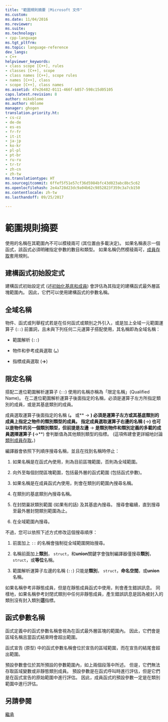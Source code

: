 ```yaml
---
title: "範圍規則摘要 |Microsoft 文件"
ms.custom: 
ms.date: 11/04/2016
ms.reviewer: 
ms.suite: 
ms.technology:
- cpp-language
ms.tgt_pltfrm: 
ms.topic: language-reference
dev_langs:
- C++
helpviewer_keywords:
- class scope [C++], rules
- classes [C++], scope
- class names [C++], scope rules
- names [C++], class
- scope [C++], class names
ms.assetid: 47e26482-0111-466f-b857-598c15d05105
caps.latest.revision: 8
author: mikeblome
ms.author: mblome
manager: ghogen
translation.priority.ht:
- cs-cz
- de-de
- es-es
- fr-fr
- it-it
- ja-jp
- ko-kr
- pl-pl
- pt-br
- ru-ru
- tr-tr
- zh-cn
- zh-tw
ms.translationtype: HT
ms.sourcegitcommit: 6ffef5f51e57cf36d5984bfc43d023abc8bc5c62
ms.openlocfilehash: 2e4a728d23dc9a04b62c9852823f359c3a7cb150
ms.contentlocale: zh-tw
ms.lasthandoff: 09/25/2017

---
```

# <a name="summary-of-scope-rules"></a>範圍規則摘要
使用的名稱在其範圍內不可以模稜兩可 (其位置由多載決定)。 如果名稱表示一個函式，該函式必須明確指定參數的數目和類型。 如果名稱仍然模稜兩可，[成員存取](../cpp/member-access-control-cpp.md)套用規則。  
  
## <a name="constructor-initializers"></a>建構函式初始設定式  
 建構函式初始設定式 (述[初始化基底和成員](http://msdn.microsoft.com/en-us/2f71377e-2b6b-49da-9a26-18e9b40226a1)) 會評估為其指定的建構函式最外層區塊範圍內。 因此，它們可以使用建構函式的參數名稱。  
  
## <a name="global-names"></a>全域名稱  
 物件、函式或列舉程式若是在任何函式或類別之外引入，或是加上全域一元範圍運算子 (`::`) 前置詞，且未與下列任何二元運算子搭配使用，其名稱即為全域名稱：  
  
-   範圍解析 (`::`)  
  
-   物件和參考成員選取 (**。**)  
  
-   指標成員選取 (**->**)  
  
## <a name="qualified-names"></a>限定名稱  
 搭配二進位範圍解析運算子 (`::`) 使用的名稱亦稱為「限定名稱」(Qualified Name)。 在二進位範圍解析運算子後面指定的名稱，必須是運算子左方所指定類別的成員，或是其基底類別的成員。  
  
 成員選取運算子後面指定的名稱 (**。** 或** -> **) 必須是運算子左方或其基底類別的成員上指定之物件的類別類型的成員。 指定成員選取運算子右邊的名稱 (**->**) 也可以是物件的另一個類別類型，但前提是左邊** -> **是類別物件和類別定義的多載的成員選擇運算子 (**->**) 會判斷值為其他類別類型的指標。 (這項佈建會更詳細地討論[類別成員存取](../cpp/member-access.md)。)  
  
 編譯器會依照下列順序搜尋名稱，並且在找到名稱時停止：  
  
1.  如果名稱是在函式內使用，則為目前區塊範圍，否則為全域範圍。  
  
2.  向外至每個封閉區塊範圍，包括最外層的函式範圍 (包括函式參數)。  
  
3.  如果名稱是在成員函式內使用，則會在類別的範圍內搜尋名稱。  
  
4.  在類別的基底類別內搜尋名稱。  
  
5.  在封閉巢狀類別範圍 (如果有的話) 及其基底內搜尋。 搜尋會繼續，直到搜尋至最外層封閉類別範圍為止。  
  
6.  在全域範圍內搜尋。  
  
 不過，您可以依照下述方式修改這個搜尋順序：  
  
1.  前面加上 `::` 的名稱會強制從全域範圍開始搜尋。  
  
2.  名稱前面加上**類別**， `struct`，和**union**關鍵字會強制編譯器僅搜尋**類別**， `struct`，或**等位**名稱。  
  
3.  範圍解析運算子左邊的名稱 (`::`) 只能是**類別**， `struct`，**命名空間**，或**union**名稱。  
  
 如果名稱參考非靜態成員，但是在靜態成員函式中使用，則會產生錯誤訊息。 同樣地，如果名稱參考封閉式類別中任何非靜態成員，產生錯誤訊息是因為被封入的類別沒有封入類別**這**指標。  
  
## <a name="function-parameter-names"></a>函式參數名稱  
 函式定義中的函式參數名稱會視為在函式最外層區塊的範圍內。 因此，它們會是區域名稱且當函式結束時會超出範圍。  
  
 函式宣告 (原型) 中的函式參數名稱會位於宣告的區域範圍，而在宣告的結尾會超出範圍。  
  
 預設參數會位於其所預設的參數範圍內，如上兩個段落中所述。 但是，它們無法存取區域變數或非靜態類別成員。 預設參數是在函式呼叫時進行評估，但是它們是在函式宣告的原始範圍中進行評估。 因此，成員函式的預設參數一定是在類別範圍中進行評估。  
  
## <a name="see-also"></a>另請參閱  
 [繼承](../cpp/inheritance-cpp.md)
